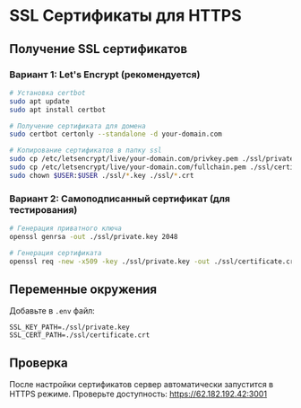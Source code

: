 # SSL Сертификаты для HTTPS

## Получение SSL сертификатов

### Вариант 1: Let's Encrypt (рекомендуется)
```bash
# Установка certbot
sudo apt update
sudo apt install certbot

# Получение сертификата для домена
sudo certbot certonly --standalone -d your-domain.com

# Копирование сертификатов в папку ssl
sudo cp /etc/letsencrypt/live/your-domain.com/privkey.pem ./ssl/private.key
sudo cp /etc/letsencrypt/live/your-domain.com/fullchain.pem ./ssl/certificate.crt
sudo chown $USER:$USER ./ssl/*.key ./ssl/*.crt
```

### Вариант 2: Самоподписанный сертификат (для тестирования)
```bash
# Генерация приватного ключа
openssl genrsa -out ./ssl/private.key 2048

# Генерация сертификата
openssl req -new -x509 -key ./ssl/private.key -out ./ssl/certificate.crt -days 365 -subj "/C=RU/ST=State/L=City/O=Organization/CN=62.182.192.42"
```

## Переменные окружения

Добавьте в `.env` файл:
```
SSL_KEY_PATH=./ssl/private.key
SSL_CERT_PATH=./ssl/certificate.crt
```

## Проверка

После настройки сертификатов сервер автоматически запустится в HTTPS режиме.
Проверьте доступность: https://62.182.192.42:3001
